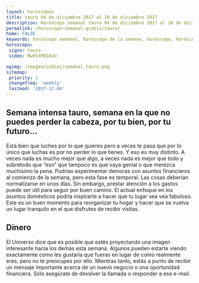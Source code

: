 ```yaml
---
layout: horoscopos
title: tauro 04 de diciembre 2017 al 10 de diciembre 2017 
description: Horóscopo semanal tauro 04 de diciembre 2017 al 10 de diciembre 2017. Semana intensa tauro, semana en la que no puedes perder la cabeza, por tu bien, por tu futuro…
permalink: /horoscopo-semanal-gratis/tauro/
home: FALSE
keywords: horóscopo semanal, horóscopo de la semana, horóscopo, horóscopo gratis,horóscopos, horóscopo esperanza gracia, horoscopos tauro la semana, horóscopos gratis, Tarot, Astrologia, Zodíaco, tauro, horoscopo gratis, semanal
horoscopo:
 signo: tauro
 video: MwFE4PDI8uU

ogimg: /images/zodiac/semanal_tauro.png
sitemap:
 priority: 1
 changefreq: 'weekly'
 lastmod: '2017-12-04'
---
```




## Semana intensa tauro, semana en la que no puedes perder la cabeza, por tu bien, por tu futuro…

Está bien que luches por lo que quieres pero a veces te pasa que por lo único que luchas es por no perder lo que tienes. Y eso es muy distinto. 
 A veces nada es mucho mejor que algo, a veces nada es mejor que todo y sobretodo que “eso” que tampoco es que vaya genial o que merezca muchísimo la pena.
Podrías experimentar demoras con asuntos financieros al comienzo de la semana, pero esta fase es temporal. Las cosas deberían normalizarse en unos días. Sin embargo, prestar atención a los gastos puede ser útil para seguir por buen camino. El actual enfoque en los asuntos domésticos podría inspirarte a hacer que tu lugar sea vea fabuloso. Este es un buen momento para reorganizar tu hogar y hacer que se vuelva un lugar tranquilo en el que disfrutes de recibir visitas.

## Dinero

El Universo dice que es posible que estés proyectando una imagen interesante hacia los demás esta semana. Algunos pueden estarte viendo exactamente como les gustaría que fueras en lugar de como realmente eres, pero no te preocupes por ello. Mientras tanto, estás a punto de recibir un mensaje importante acerca de un nuevo negocio o una oportunidad financiera. Sólo asegúrate de devolver la llamada o responder a ese e-mail.